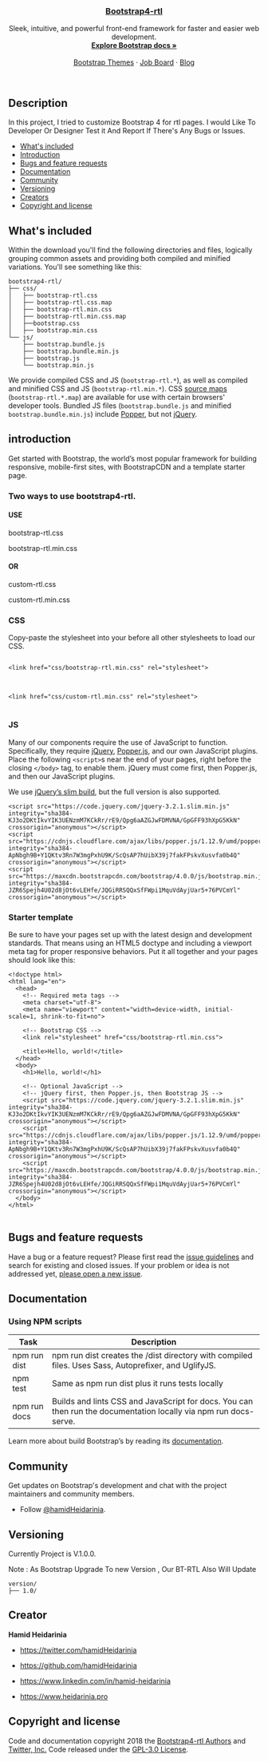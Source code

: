 


<p align="center">  

  <h3 align="center">
    <a href="https://hamidheidarinia.github.io/bootstrap4-rtl/">
      Bootstrap4-rtl
    </a>
  </h3>

  <p align="center">
    Sleek, intuitive, and powerful front-end framework for faster and easier web development.
    <br>
    <a href="https://getbootstrap.com/docs/4.0/"><strong>Explore Bootstrap docs »</strong></a>
    <br>
    <br>
    <a href="https://themes.getbootstrap.com/">Bootstrap Themes</a>
    ·
    <a href="https://jobs.getbootstrap.com/">Job Board</a>
    ·
    <a href="https://blog.getbootstrap.com/">Blog</a>
  </p>
</p>

<br>

## Description

<p>
  In this project, I tried to customize Bootstrap 4 for rtl pages.
  I would Like To  Developer Or Designer Test it And Report If There's Any Bugs or Issues.
</p>


- [What's included](#whats-included)
- [Introduction](#introduction)
- [Bugs and feature requests](#bugs-and-feature-requests)
- [Documentation](#documentation)
- [Community](#community)
- [Versioning](#versioning)
- [Creators](#creator)
- [Copyright and license](#copyright-and-license)



## What's included

Within the download you'll find the following directories and files, logically grouping common assets and providing both compiled and minified variations. You'll see something like this:

```
bootstrap4-rtl/
├── css/
│   ├── bootstrap-rtl.css
│   ├── bootstrap-rtl.css.map
│   ├── bootstrap-rtl.min.css
│   ├── bootstrap-rtl.min.css.map
│   ├──bootstrap.css
│   ├── bootstrap.min.css
└── js/
    ├── bootstrap.bundle.js
    ├── bootstrap.bundle.min.js
    ├── bootstrap.js
    └── bootstrap.min.js
```

We provide compiled CSS and JS (`bootstrap-rtl.*`), as well as compiled and minified CSS and JS (`bootstrap-rtl.min.*`). CSS [source maps](https://developers.google.com/web/tools/chrome-devtools/debug/readability/source-maps) (`bootstrap-rtl.*.map`) are available for use with certain browsers' developer tools. Bundled JS files (`bootstrap.bundle.js` and minified `bootstrap.bundle.min.js`) include [Popper](https://popper.js.org/), but not [jQuery](https://jquery.com/).

## introduction

Get started with Bootstrap, the world’s most popular framework for building responsive, mobile-first sites, with BootstrapCDN and a template starter page.

### Two ways to use bootstrap4-rtl.
#### USE
 bootstrap-rtl.css 
 
 bootstrap-rtl.min.css 
#### OR
 custom-rtl.css
 
 custom-rtl.min.css
  
### CSS
Copy-paste the stylesheet <link> into your <head> before all other stylesheets to load our CSS.

<pre>
<code class="language-html" data-lang="html">
<span class="nt">&lt;link</span> <span class="na">href=</span><span class="s">"css/bootstrap-rtl.min.css"</span> <span class="na">rel=</span><span class="s">"stylesheet"</span><span class="nt">&gt;</span>
</code>
</pre>

<pre>
<code class="language-html" data-lang="html">
<span class="nt">&lt;link</span> <span class="na">href=</span><span class="s">"css/custom-rtl.min.css"</span> <span class="na">rel=</span><span class="s">"stylesheet"</span><span class="nt">&gt;</span>
</code>
</pre>

### JS

<p>Many of our components require the use of JavaScript to function. Specifically, they require <a href="https://jquery.com">jQuery</a>, <a href="https://popper.js.org/">Popper.js</a>, and our own JavaScript plugins. Place the following <code class="highlighter-rouge">&lt;script&gt;</code>s near the end of your pages, right before the closing <code class="highlighter-rouge">&lt;/body&gt;</code> tag, to enable them. jQuery must come first, then Popper.js, and then our JavaScript plugins.</p>

<p>We use <a href="https://blog.jquery.com/2016/06/09/jquery-3-0-final-released/">jQuery’s slim build</a>, but the full version is also supported.</p>

<pre><code class="language-html" data-lang="html"><span class="nt">&lt;script </span><span class="na">src=</span><span class="s">"https://code.jquery.com/jquery-3.2.1.slim.min.js"</span> <span class="na">integrity=</span><span class="s">"sha384-KJ3o2DKtIkvYIK3UENzmM7KCkRr/rE9/Qpg6aAZGJwFDMVNA/GpGFF93hXpG5KkN"</span> <span class="na">crossorigin=</span><span class="s">"anonymous"</span><span class="nt">&gt;&lt;/script&gt;</span>
<span class="nt">&lt;script </span><span class="na">src=</span><span class="s">"https://cdnjs.cloudflare.com/ajax/libs/popper.js/1.12.9/umd/popper.min.js"</span> <span class="na">integrity=</span><span class="s">"sha384-ApNbgh9B+Y1QKtv3Rn7W3mgPxhU9K/ScQsAP7hUibX39j7fakFPskvXusvfa0b4Q"</span> <span class="na">crossorigin=</span><span class="s">"anonymous"</span><span class="nt">&gt;&lt;/script&gt;</span>
<span class="nt">&lt;script </span><span class="na">src=</span><span class="s">"https://maxcdn.bootstrapcdn.com/bootstrap/4.0.0/js/bootstrap.min.js"</span> <span class="na">integrity=</span><span class="s">"sha384-JZR6Spejh4U02d8jOt6vLEHfe/JQGiRRSQQxSfFWpi1MquVdAyjUar5+76PVCmYl"</span> <span class="na">crossorigin=</span><span class="s">"anonymous"</span><span class="nt">&gt;&lt;/script&gt;</span></code></pre>

### Starter template

Be sure to have your pages set up with the latest design and development standards. That means using an HTML5 doctype and including a viewport meta tag for proper responsive behaviors. Put it all together and your pages should look like this:

<pre>
<code class="language-html" data-lang="html"><span class="cp">&lt;!doctype html&gt;</span>
<span class="nt">&lt;html</span> <span class="na">lang=</span><span class="s">"en"</span><span class="nt">&gt;</span>
  <span class="nt">&lt;head&gt;</span>
    <span class="c">&lt;!-- Required meta tags --&gt;</span>
    <span class="nt">&lt;meta</span> <span class="na">charset=</span><span class="s">"utf-8"</span><span class="nt">&gt;</span>
    <span class="nt">&lt;meta</span> <span class="na">name=</span><span class="s">"viewport"</span> <span class="na">content=</span><span class="s">"width=device-width, initial-scale=1, shrink-to-fit=no"</span><span class="nt">&gt;</span>

    <span class="c">&lt;!-- Bootstrap CSS --&gt;</span>
    <span class="nt">&lt;link</span> <span class="na">rel=</span><span class="s">"stylesheet"</span> <span class="na">href=</span><span class="s">"css/bootstrap-rtl.min.css"</span><span class="nt">&gt;</span>

    <span class="nt">&lt;title&gt;</span>Hello, world!<span class="nt">&lt;/title&gt;</span>
  <span class="nt">&lt;/head&gt;</span>
  <span class="nt">&lt;body&gt;</span>
    <span class="nt">&lt;h1&gt;</span>Hello, world!<span class="nt">&lt;/h1&gt;</span>

    <span class="c">&lt;!-- Optional JavaScript --&gt;</span>
    <span class="c">&lt;!-- jQuery first, then Popper.js, then Bootstrap JS --&gt;</span>
    <span class="nt">&lt;script </span><span class="na">src=</span><span class="s">"https://code.jquery.com/jquery-3.2.1.slim.min.js"</span> <span class="na">integrity=</span><span class="s">"sha384-KJ3o2DKtIkvYIK3UENzmM7KCkRr/rE9/Qpg6aAZGJwFDMVNA/GpGFF93hXpG5KkN"</span> <span class="na">crossorigin=</span><span class="s">"anonymous"</span><span class="nt">&gt;&lt;/script&gt;</span>
    <span class="nt">&lt;script </span><span class="na">src=</span><span class="s">"https://cdnjs.cloudflare.com/ajax/libs/popper.js/1.12.9/umd/popper.min.js"</span> <span class="na">integrity=</span><span class="s">"sha384-ApNbgh9B+Y1QKtv3Rn7W3mgPxhU9K/ScQsAP7hUibX39j7fakFPskvXusvfa0b4Q"</span> <span class="na">crossorigin=</span><span class="s">"anonymous"</span><span class="nt">&gt;&lt;/script&gt;</span>
    <span class="nt">&lt;script </span><span class="na">src=</span><span class="s">"https://maxcdn.bootstrapcdn.com/bootstrap/4.0.0/js/bootstrap.min.js"</span> <span class="na">integrity=</span><span class="s">"sha384-JZR6Spejh4U02d8jOt6vLEHfe/JQGiRRSQQxSfFWpi1MquVdAyjUar5+76PVCmYl"</span> <span class="na">crossorigin=</span><span class="s">"anonymous"</span><span class="nt">&gt;&lt;/script&gt;</span>
  <span class="nt">&lt;/body&gt;</span>
<span class="nt">&lt;/html&gt;</span>
</code>
</pre>


## Bugs and feature requests

Have a bug or a feature request? Please first read the [issue guidelines](https://github.com/hamidHeidarinia/bootstrap4-rtl/issues) and search for existing and closed issues. If your problem or idea is not addressed yet, [please open a new issue](https://github.com/hamidHeidarinia/bootstrap4-rtl/issues/new).


## Documentation

### Using NPM scripts

| Task | Description |
| ------ | ------ |
| npm run dist | npm run dist creates the /dist directory with compiled files. Uses Sass, Autoprefixer, and UglifyJS. |
| npm test | Same as npm run dist plus it runs tests locally |
| npm run docs	 | Builds and lints CSS and JavaScript for docs. You can then run the documentation locally via npm run docs-serve. |

Learn more about build Bootstrap’s by reading its [documentation](http://getbootstrap.com/docs/4.0/getting-started/build-tools/).


## Community

Get updates on Bootstrap's development and chat with the project maintainers and community members.

- Follow [@hamidHeidarinia](https://twitter.com/hamidHeidarinia).



## Versioning

<p>
  Currently Project is V.1.0.0.
  
  Note :  As Bootstrap Upgrade To new Version , Our BT-RTL Also Will Update
</p>

```
version/
├── 1.0/

```

## Creator

**Hamid Heidarinia**

- <https://twitter.com/hamidHeidarinia>
- <https://github.com/hamidHeidarinia>
- <https://www.linkedin.com/in/hamid-heidarinia>

- <https://www.heidarinia.pro>




## Copyright and license

Code and documentation copyright 2018 the [Bootstrap4-rtl Authors](https://github.com/hamidHeidarinia) and [Twitter, Inc.](https://twitter.com) Code released under the [GPL-3.0 License](https://github.com/hamidHeidarinia/bootstrap4-rtl/blob/master/LICENSE). 
